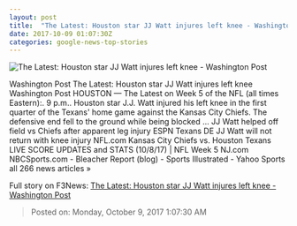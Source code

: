 ```yaml
---
layout: post
title:  "The Latest: Houston star JJ Watt injures left knee - Washington Post"
date: 2017-10-09 01:07:30Z
categories: google-news-top-stories
---
```


![The Latest: Houston star JJ Watt injures left knee - Washington Post](https://img.washingtonpost.com/rf/image_1484w/2010-2019/Wires/Online/2017-10-09/AP/Images/Chiefs_Texans_Football_56886.jpg-ebc4c.jpg?t=20170517)

Washington Post The Latest: Houston star JJ Watt injures left knee Washington Post HOUSTON — The Latest on Week 5 of the NFL (all times Eastern):. 9 p.m.. Houston star J.J. Watt injured his left knee in the first quarter of the Texans' home game against the Kansas City Chiefs. The defensive end fell to the ground while being blocked ... JJ Watt helped off field vs Chiefs after apparent leg injury ESPN Texans DE JJ Watt will not return with knee injury NFL.com Kansas City Chiefs vs. Houston Texans LIVE SCORE UPDATES and STATS (10/8/17) | NFL Week 5 NJ.com NBCSports.com - Bleacher Report (blog) - Sports Illustrated - Yahoo Sports all 266 news articles »


Full story on F3News: [The Latest: Houston star JJ Watt injures left knee - Washington Post](http://www.f3nws.com/n/WmexWB)

> Posted on: Monday, October 9, 2017 1:07:30 AM
